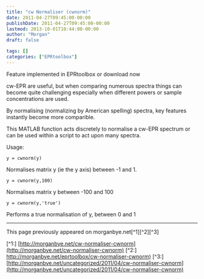 ```yaml
---
title: "cw Normaliser (cwnorm)"
date: 2011-04-27T09:45:00-00:00
publishDate: 2011-04-27T09:45:00-00:00
lastmod: 2013-10-01T10:44:00-00:00
author: "Morgan"
draft: false

tags: []
categories: ["EPRtoolbox"]
---
```


Feature implemented in EPRtoolbox or download now

cw-EPR are useful, but when comparing numerous spectra things can become quite challenging especially when different powers or sample concentrations are used.

By normalising (normalizing by American spelling) spectra, key features instantly become more comparible.

This MATLAB function acts discretely to normalise a cw-EPR spectrum or can be used within a script to act upon many spectra.

Usage:
```
y = cwnorm(y)
```

Normalises matrix y (ie the y axis) between -1 and 1.
```
y = cwnorm(y,100)
```

Normalises matrix y between -100 and 100
```
y = cwnorm(y,'true')
```

Performs a true normalisation of y, between 0 and 1


----
This page previously appeared on morganbye.net[^1][^2][^3]

[^1:] [http://morganbye.net/cw-normaliser-cwnorm](http://morganbye.net/cw-normaliser-cwnorm)
[^2:] [http://morganbye.net/eprtoolbox/cw-normaliser-cwnorm)](http://morganbye.net/eprtoolbox/cw-normaliser-cwnorm)
[^3:] [http://morganbye.net/uncategorized/2011/04/cw-normaliser-cwnorm](http://morganbye.net/uncategorized/2011/04/cw-normaliser-cwnorm)
